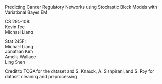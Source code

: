 Predicting Cancer Regulatory Networks using Stochastic Block Models with Variational Bayes EM   

CS 294-108:  
Kevin Tee  
Michael Liang

Stat 245F:  
Michael Liang  
Jonathan Kim  
Amelia Wallace  
Ling Shen  

Credit to TCGA for the dataset and S. Knaack, A. Siahpirani, and S. Roy for dataset cleaning and preprocessing

